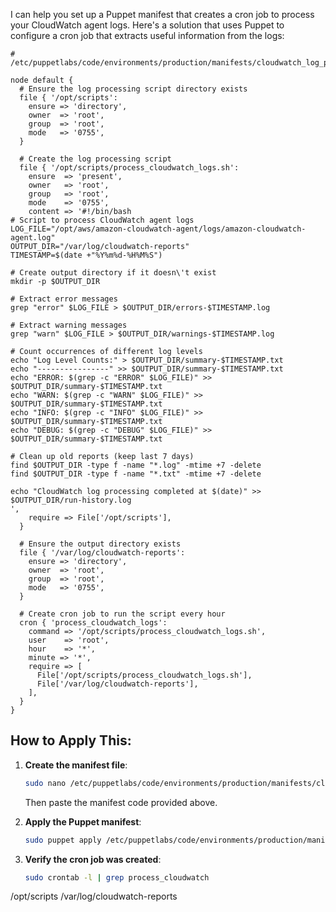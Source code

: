 I can help you set up a Puppet manifest that creates a cron job to process your CloudWatch agent logs. Here's a solution that uses Puppet to configure a cron job that extracts useful information from the logs:

```puppet
# /etc/puppetlabs/code/environments/production/manifests/cloudwatch_log_processor.pp

node default {
  # Ensure the log processing script directory exists
  file { '/opt/scripts':
    ensure => 'directory',
    owner  => 'root',
    group  => 'root',
    mode   => '0755',
  }

  # Create the log processing script
  file { '/opt/scripts/process_cloudwatch_logs.sh':
    ensure  => 'present',
    owner   => 'root',
    group   => 'root',
    mode    => '0755',
    content => '#!/bin/bash
# Script to process CloudWatch agent logs
LOG_FILE="/opt/aws/amazon-cloudwatch-agent/logs/amazon-cloudwatch-agent.log"
OUTPUT_DIR="/var/log/cloudwatch-reports"
TIMESTAMP=$(date +"%Y%m%d-%H%M%S")

# Create output directory if it doesn\'t exist
mkdir -p $OUTPUT_DIR

# Extract error messages
grep "error" $LOG_FILE > $OUTPUT_DIR/errors-$TIMESTAMP.log

# Extract warning messages
grep "warn" $LOG_FILE > $OUTPUT_DIR/warnings-$TIMESTAMP.log

# Count occurrences of different log levels
echo "Log Level Counts:" > $OUTPUT_DIR/summary-$TIMESTAMP.txt
echo "----------------" >> $OUTPUT_DIR/summary-$TIMESTAMP.txt
echo "ERROR: $(grep -c "ERROR" $LOG_FILE)" >> $OUTPUT_DIR/summary-$TIMESTAMP.txt
echo "WARN: $(grep -c "WARN" $LOG_FILE)" >> $OUTPUT_DIR/summary-$TIMESTAMP.txt
echo "INFO: $(grep -c "INFO" $LOG_FILE)" >> $OUTPUT_DIR/summary-$TIMESTAMP.txt
echo "DEBUG: $(grep -c "DEBUG" $LOG_FILE)" >> $OUTPUT_DIR/summary-$TIMESTAMP.txt

# Clean up old reports (keep last 7 days)
find $OUTPUT_DIR -type f -name "*.log" -mtime +7 -delete
find $OUTPUT_DIR -type f -name "*.txt" -mtime +7 -delete

echo "CloudWatch log processing completed at $(date)" >> $OUTPUT_DIR/run-history.log
',
    require => File['/opt/scripts'],
  }

  # Ensure the output directory exists
  file { '/var/log/cloudwatch-reports':
    ensure => 'directory',
    owner  => 'root',
    group  => 'root',
    mode   => '0755',
  }

  # Create cron job to run the script every hour
  cron { 'process_cloudwatch_logs':
    command => '/opt/scripts/process_cloudwatch_logs.sh',
    user    => 'root',
    hour    => '*',
    minute => '*',
    require => [
      File['/opt/scripts/process_cloudwatch_logs.sh'],
      File['/var/log/cloudwatch-reports'],
    ],
  }
}
```


## How to Apply This:

1. **Create the manifest file**:
   ```bash
   sudo nano /etc/puppetlabs/code/environments/production/manifests/cloudwatch_log_processor.pp
   ```
   Then paste the manifest code provided above.

2. **Apply the Puppet manifest**:
   ```bash
   sudo puppet apply /etc/puppetlabs/code/environments/production/manifests/cloudwatch_log_processor.pp
   ```

3. **Verify the cron job was created**:
   ```bash
   sudo crontab -l | grep process_cloudwatch
   ```



/opt/scripts
/var/log/cloudwatch-reports